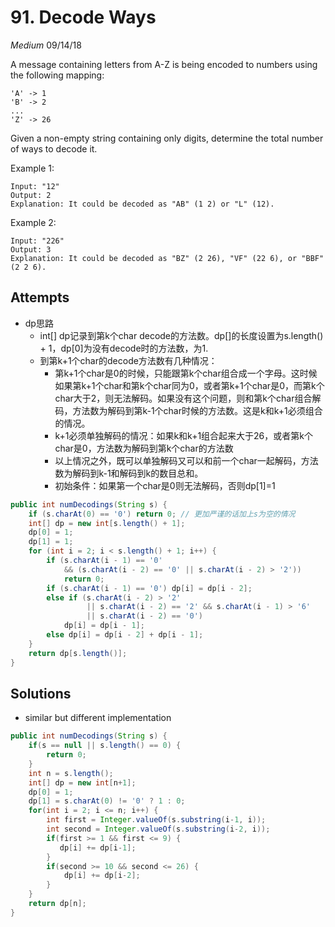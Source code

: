 # 91. Decode Ways
*Medium*
09/14/18

A message containing letters from A-Z is being encoded to numbers using the following mapping:
```
'A' -> 1
'B' -> 2
...
'Z' -> 26
```
Given a non-empty string containing only digits, determine the total number of ways to decode it.

Example 1:
```
Input: "12"
Output: 2
Explanation: It could be decoded as "AB" (1 2) or "L" (12).
```
Example 2:
```
Input: "226"
Output: 3
Explanation: It could be decoded as "BZ" (2 26), "VF" (22 6), or "BBF" (2 2 6).
```

## Attempts
* dp思路
  - int[] dp记录到第k个char decode的方法数。dp[]的长度设置为s.length() + 1，dp[0]为没有decode时的方法数，为1.
  - 到第k+1个char的decode方法数有几种情况：
    - 第k+1个char是0的时候，只能跟第k个char组合成一个字母。这时候如果第k+1个char和第k个char同为0，或者第k+1个char是0，而第k个char大于2，则无法解码。如果没有这个问题，则和第k个char组合解码，方法数为解码到第k-1个char时候的方法数。这是k和k+1必须组合的情况。
    - k+1必须单独解码的情况：如果k和k+1组合起来大于26，或者第k个char是0，方法数为解码到第k个char的方法数
    - 以上情况之外，既可以单独解码又可以和前一个char一起解码，方法数为解码到k-1和解码到k的数目总和。
    - 初始条件：如果第一个char是0则无法解码，否则dp[1]=1
```Java
public int numDecodings(String s) {
    if (s.charAt(0) == '0') return 0; // 更加严谨的话加上s为空的情况
    int[] dp = new int[s.length() + 1];
    dp[0] = 1;
    dp[1] = 1;
    for (int i = 2; i < s.length() + 1; i++) {
        if (s.charAt(i - 1) == '0'
            && (s.charAt(i - 2) == '0' || s.charAt(i - 2) > '2'))
            return 0;
        if (s.charAt(i - 1) == '0') dp[i] = dp[i - 2];
        else if (s.charAt(i - 2) > '2'
                 || s.charAt(i - 2) == '2' && s.charAt(i - 1) > '6'
                 || s.charAt(i - 2) == '0')
            dp[i] = dp[i - 1];
        else dp[i] = dp[i - 2] + dp[i - 1];
    }
    return dp[s.length()];
}
```

## Solutions
* similar but different implementation
```Java
public int numDecodings(String s) {
    if(s == null || s.length() == 0) {
        return 0;
    }
    int n = s.length();
    int[] dp = new int[n+1];
    dp[0] = 1;
    dp[1] = s.charAt(0) != '0' ? 1 : 0;
    for(int i = 2; i <= n; i++) {
        int first = Integer.valueOf(s.substring(i-1, i));
        int second = Integer.valueOf(s.substring(i-2, i));
        if(first >= 1 && first <= 9) {
           dp[i] += dp[i-1];  
        }
        if(second >= 10 && second <= 26) {
            dp[i] += dp[i-2];
        }
    }
    return dp[n];
}
```
